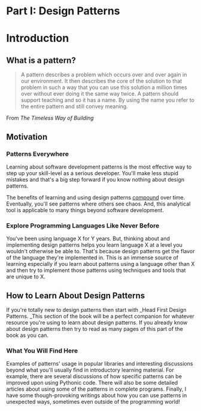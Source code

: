 # Part I: Design Patterns

# Introduction

## What is a pattern?

> A pattern describes a problem which occurs over and over again in our environment. It then describes the core of the solution to that problem in such a way that you can use this solution a million times over without ever doing it the same way twice. A pattern should support teaching and so it has a name. By using the name you refer to the entire pattern and still convey meaning.

From _The Timeless Way of Building_

## Motivation

### Patterns Everywhere

Learning about software development patterns is the most effective way to step up your skill-level as a serious developer. You'll make less stupid mistakes and that's a big step forward if you know nothing about design patterns.

The benefits of learning and using design patterns [compound](https://en.wikipedia.org/wiki/Compound_interest) over time. Eventually, you'll see patterns where others see chaos. And, this analytical tool is applicable to many things beyond software development.

### Explore Programming Languages Like Never Before

You've been using language X for Y years. But, thinking about and implementing design patterns helps you learn language X at a level you wouldn't otherwise be able to. That's because design patterns get the flavor of the language they're implemented in. This is an immense source of learning especially if you learn about patterns using a language other than X and then try to implement those patterns using techniques and tools that are unique to X.

## How to Learn About Design Patterns

If you're totally new to design patterns then start with \_Head First Design Patterns. \_This section of the book will be a perfect companion for whatever resource you're using to learn about design patterns. If you already know about design patterns then try to read as many pages of this part of the book as you can.

### What You Will Find Here

Examples of patterns' usage in popular libraries and interesting discussions beyond what you'll usually find in introductory learning material. For example, there are several discussions of how specific patterns can be improved upon using Pythonic code. There will also be some detailed articles about using some of the patterns in complete programs. Finally, I have some though-provoking writings about how you can use patterns in unexpected ways, sometimes even outside of the programming world!

